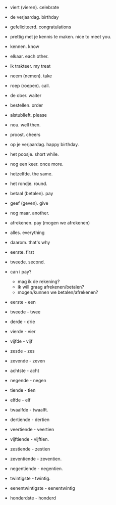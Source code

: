 - viert (vieren). celebrate
- de verjaardag. birthday
- gefeliciteerd. congratulations
- prettig met je kennis te maken. nice to meet you.
- kennen. know
- elkaar. each other.
- ik trakteer. my treat
- neem (nemen). take
- roep (roepen). call.
- de ober. waiter
- bestellen. order
- alstublieft. please
- nou. well then.
- proost. cheers
- op je verjaardag. happy birthday.
- het poosje. short while.
- nog een keer. once more.
- hetzelfde. the same.
- het rondje. round.
- betaal (betalen). pay
- geef (geven). give
- nog maar. another.
- afrekenen. pay (mogen we afrekenen)
- alles. everything
- daarom. that's why
- eerste. first
- tweede. second.

- can i pay?
  - mag ik de rekening?
  - ik will graag afrekenen/betalen?
  - mogen/kunnen we betalen/afrekenen?

- eerste - een
- tweede - twee
- derde - drie
- vierde - vier
- vijfde - vijf
- zesde - zes
- zevende - zeven
- achtste - acht
- negende - negen
- tiende - tien
- elfde - elf
- twaalfde - twaalft.
- dertiende - dertien
- veertiende - veertien
- vijftiende - vijftien.
- zestiende - zestien
- zeventiende - zeventien.
- negentiende - negentien.
- twintigste - twintig.
- eenentwintigste - eenentwintig
- honderdste - honderd
